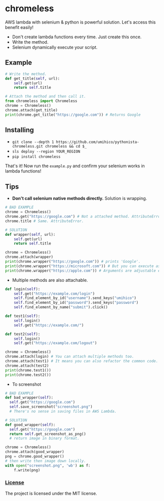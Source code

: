 # chromeless
AWS lambda with selenium & python is powerful solution.
Let's access this benefit easily!

+ Don't create lambda functions every time. Just create this once.
+ Write the method.
+ Selenium dynamically execute your script.

## Example
```python
# Write the method.
def get_title(self, url):
    self.get(url)
    return self.title

# Attach the method and then call it.
from chromeless import Chromeless
chrome = Chromeless()
chrome.attach(get_title)
print(chrome.get_title("https://google.com")) # Returns Google
```

## Installing

  + `git clone --depth 1 https://github.com/umihico/pythonista-chromeless.git chromeless && cd $_`
  + `sls deploy --region YOUR_REGION`
  + `pip install chromeless`

That's it! Now run the `example.py` and confirm your selenium works in lambda functions!

## Tips
+ **Don't call selenium native methods directly.** Solution is wrapping.

```python
# BAD EXAMPLE
chrome = Chromeless()
chrome.get("https://google.com") # Not a attached method. AttributeError will be raised.
chrome.title # Same. AttributeError.

# SOLUTION
def wrapper(self, url):
    self.get(url)
    return self.title

chrome = Chromeless()
chrome.attach(wrapper)
print(chrome.wrapper("https://google.com")) # prints 'Google'.
print(chrome.wrapper("https://microsoft.com")) # But you can execute as many times as you want.
print(chrome.wrapper("https://apple.com")) # Arguments are adjustable each time.
```

+ Multiple methods are also attachable.

```python
def login(self):
    self.get("https://example.com/login")
    self.find_element_by_id("username").send_keys("umihico")
    self.find_element_by_id("password").send_keys("password")
    self.find_element_by_name("submit").click()

def test1(self):
    self.login()
    self.get("https://example.com/")

def test2(self):
    self.login()
    self.get("https://example.com/logout")

chrome = Chromeless()
chrome.attach(login) # You can attach multiple methods too.
chrome.attach(test1) # It means you can also refactor the common code.
chrome.attach(test2)
print(chrome.test1())
print(chrome.test2())
```

+ To screenshot

```python
# BAD EXAMPLE
def bad_wrapper(self):
  self.get("https://google.com")
  self.save_screenshot("screenshot.png")
  # There's no sense in saving files in AWS Lambda.

# SOLUTION
def good_wrapper(self):
  self.get("https://google.com")
  return self.get_screenshot_as_png()
  # return image in binary format.

chrome = Chromeless()
chrome.attach(good_wrapper)
png = chrome.good_wrapper()
# then write then image down locally.
with open("screenshot.png", 'wb') as f:
    f.write(png)

```

### [License](https://github.com/umihico/pythonista-chromeless/blob/master/LICENSE)
The project is licensed under the MIT license.
